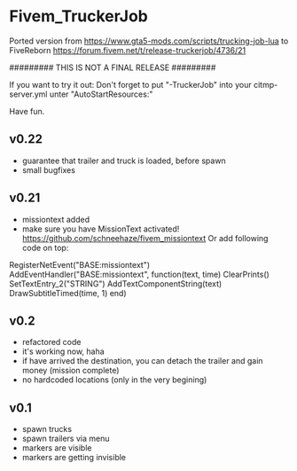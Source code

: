 # Fivem_TruckerJob
Ported version from https://www.gta5-mods.com/scripts/trucking-job-lua to FiveReborn https://forum.fivem.net/t/release-truckerjob/4736/21

######### THIS IS NOT A FINAL RELEASE #########

If you want to try it out: 
Don't forget to put "-TruckerJob" into your citmp-server.yml unter "AutoStartResources:"

Have fun.
## v0.22 ##
- guarantee that trailer and truck is loaded, before spawn
- small bugfixes

## v0.21 ##
- missiontext added
- make sure you have MissionText activated! https://github.com/schneehaze/fivem_missiontext
Or add following code on top:

RegisterNetEvent("BASE:missiontext")
AddEventHandler("BASE:missiontext", function(text, time)
        ClearPrints()
        SetTextEntry_2("STRING")
        AddTextComponentString(text)
        DrawSubtitleTimed(time, 1)
end)

## v0.2 ##
- refactored code
- it's working now, haha
- if have arrived the destination, you can detach the trailer and gain money (mission complete)
- no hardcoded locations (only in the very begining)

## v0.1 ##
- spawn trucks
- spawn trailers via menu
- markers are visible
- markers are getting invisible
